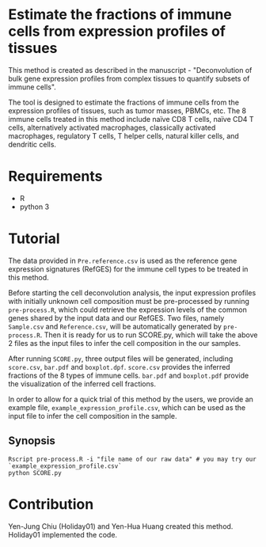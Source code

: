 # Estimate the fractions of immune cells from expression profiles of tissues

This method is created as described in the manuscript - "Deconvolution of bulk gene expression profiles from complex tissues to quantify subsets of immune cells".

The tool is designed to estimate the fractions of immune cells from the expression profiles of tissues, such as tumor masses, PBMCs, etc. The 8 immune cells treated in this method include naïve CD8 T cells, naïve CD4 T cells, alternatively activated macrophages, classically activated macrophages, regulatory T cells, T helper cells, natural killer cells, and dendritic cells.

# Requirements

* R
* python 3

# Tutorial

The data provided in `Pre.reference.csv` is used as the reference gene expression signatures (RefGES) for the immune cell types to be treated in this method. 

Before starting the cell deconvolution analysis, the input expression profiles with initially unknown cell composition must be pre-processed by running `pre-process.R`, which could retrieve the expression levels of the common genes shared by the input data and our RefGES. Two files, namely `Sample.csv` and `Reference.csv`, will be automatically generated by `pre-process.R`. Then it is ready for us to run SCORE.py, which will take the above 2 files as the input files to infer the cell composition in the our samples. 

After running `SCORE.py`, three output files will be generated, including `score.csv`, `bar.pdf` and `boxplot.dpf`. `score.csv` provides the inferred fractions of the 8 types of immune cells. `bar.pdf` and `boxplot.pdf` provide the visualization of the inferred cell fractions.

In order to allow for a quick trial of this method by the users, we provide an example file, `example_expression_profile.csv`, which can be used as the input file to infer the cell composition in the sample.

## Synopsis

    Rscript pre-process.R -i "file name of our raw data" # you may try our `example_expression_profile.csv`
    python SCORE.py

# Contribution

   Yen-Jung Chiu (Holiday01) and Yen-Hua Huang created this method. Holiday01 implemented the code. 

